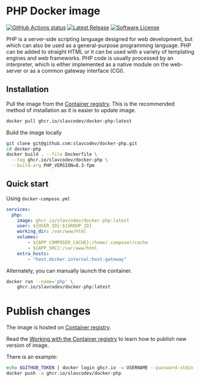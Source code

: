 # PHP Docker image

[![GitHub Actions status][ico-github-actions]][link-github]
[![Latest Release][ico-version]][link-github]
[![Software License][ico-license]][link-license]

[ico-version]: https://img.shields.io/github/tag/slavcodev/docker-php.svg?label=latest
[ico-github-actions]: https://github.com/slavcodev/docker-php/workflows/publish/badge.svg
[ico-license]: https://img.shields.io/badge/License-MIT-blue.svg

[link-github]: https://github.com/slavcodev/docker-php
[link-license]: LICENSE
[link-github-package]: https://github.com/slavcodev/docker-php/pkgs/container/docker-php

PHP is a server-side scripting language designed for web development,
but which can also be used as a general-purpose programming language.
PHP can be added to straight HTML or it can be used with a variety of templating engines and web frameworks.
PHP code is usually processed by an interpreter, which is either implemented as a native module on the web-server
or as a common gateway interface (CGI).

## Installation

Pull the image from the [Container registry][link-github-package].
This is the recommended method of installation as it is easier to update image.

```bash
docker pull ghcr.io/slavcodev/docker-php:latest
```

Build the image locally

```bash
git clone git@github.com:slavcodev/docker-php.git 
cd docker-php
docker build . --file Dockerfile \
  --tag ghcr.io/slavcodev/docker-php \
  --build-arg PHP_VERSION=8.3-fpm
```

## Quick start

Using `docker-compose.yml`

```yaml
services:
  php:
    image: ghcr.io/slavcodev/docker-php:latest
    user: ${USER_ID}:${GROUP_ID}
    working_dir: /var/www/html
    volumes:
        - ${APP_COMPOSER_CACHE}:/home/.composer/cache
        - ${APP_SRC}:/var/www/html
    extra_hosts:
        - "host.docker.internal:host-gateway"
```

Alternately, you can manually launch the container.

```bash
docker run --name='php' \
    ghcr.io/slavcodev/docker-php:latest
```

# Publish changes

The image is hosted on [Container registry][link-github-package].

Read the [Working with the Container registry](https://docs.github.com/en/packages/working-with-a-github-packages-registry/working-with-the-container-registry) 
to learn how to publish new version of image.

There is an example:

```bash
echo $GITHUB_TOKEN | docker login ghcr.io -u USERNAME --password-stdin
docker push -a ghcr.io/slavcodev/docker-php
```

